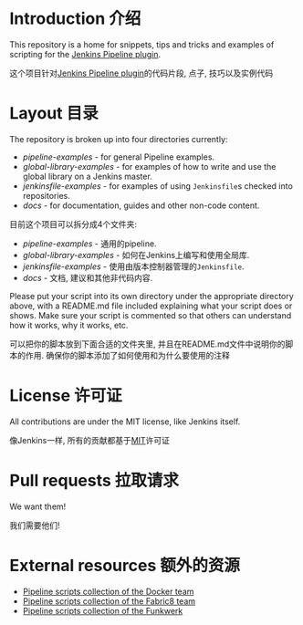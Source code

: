 # Introduction 介绍

This repository is a home for snippets, tips and tricks and examples of scripting for the [Jenkins Pipeline plugin](https://github.com/jenkinsci/workflow-plugin/blob/master/README.md).

这个项目针对[Jenkins Pipeline plugin](https://github.com/jenkinsci/workflow-plugin/blob/master/README.md)的代码片段, 点子, 技巧以及实例代码 

# Layout 目录

The repository is broken up into four directories currently:

* *pipeline-examples* - for general Pipeline examples.
* *global-library-examples* - for examples of how to write and use the global library on a Jenkins master.
* *jenkinsfile-examples* - for examples of using `Jenkinsfile`s checked into repositories.
* *docs* - for documentation, guides and other non-code content.

目前这个项目可以拆分成4个文件夹:

* *pipeline-examples* - 通用的pipeline.
* *global-library-examples* - 如何在Jenkins上编写和使用全局库.
* *jenkinsfile-examples* - 使用由版本控制器管理的`Jenkinsfile`.
* *docs* - 文档, 建议和其他非代码内容.

Please put your script into its own directory under the appropriate directory above, with a README.md file included explaining what your script does or shows. Make sure your script is commented so that others can understand how it works, why it works, etc.

可以把你的脚本放到下面合适的文件夹里, 并且在README.md文件中说明你的脚本的作用. 确保你的脚本添加了如何使用和为什么要使用的注释

# License 许可证

All contributions are under the MIT license, like Jenkins itself.

像Jenkins一样, 所有的贡献都基于[MIT](https://baike.baidu.com/item/MIT许可证/6671281)许可证

# Pull requests 拉取请求

We want them!

我们需要他们!

# External resources 额外的资源

* [Pipeline scripts collection of the Docker team](https://github.com/docker/jenkins-pipeline-scripts)
* [Pipeline scripts collection of the Fabric8 team](https://github.com/fabric8io/jenkins-pipeline-library)
* [Pipeline scripts collection of the Funkwerk](https://github.com/funkwerk/jenkins-workflow)
